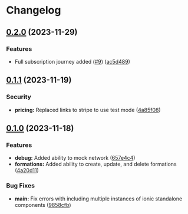 # Changelog

## [0.2.0](https://github.com/2martens/tsw-timetable-frontend/compare/v0.1.1...v0.2.0) (2023-11-29)


### Features

* Full subscription journey added ([#9](https://github.com/2martens/tsw-timetable-frontend/issues/9)) ([ac5d489](https://github.com/2martens/tsw-timetable-frontend/commit/ac5d4893e1f6d3a634dbdfa52b77bd6deec49905))

## [0.1.1](https://github.com/2martens/tsw-timetable-frontend/compare/v0.1.0...v0.1.1) (2023-11-19)


### Security

* **pricing:** Replaced links to stripe to use test mode ([4a85f08](https://github.com/2martens/tsw-timetable-frontend/commit/4a85f083fcc992a920e46c1cf80e830a9a63ad62))

## [0.1.0](https://github.com/2martens/tsw-timetable-frontend/compare/tsw-timetable-frontend-v0.0.1...tsw-timetable-frontend-v0.1.0) (2023-11-18)

### Features

* **debug:** Added ability to mock network ([657e4c4](https://github.com/2martens/tsw-timetable-frontend/commit/657e4c4ac4846c737cf3e70ec9aa1649c8126fbf))
* **formations:** Added ability to create, update, and delete formations ([4a20d11](https://github.com/2martens/tsw-timetable-frontend/commit/4a20d11163121adfdcc59c7c1d443259d3ae3de5))

### Bug Fixes

* **main:** Fix errors with including multiple instances of ionic standalone components ([9858cfb](https://github.com/2martens/tsw-timetable-frontend/commit/9858cfb41824c6fd73f6bd6e60a414c4c6766899))
